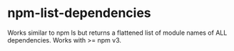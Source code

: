 # npm-list-dependencies
Works similar to npm ls but returns a flattened list of module names of ALL dependencies. Works with >= npm v3.
